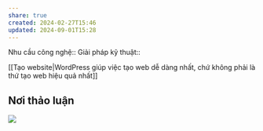 ```yaml
---
share: true
created: 2024-02-27T15:46
updated: 2024-09-01T15:28
---
```

Nhu cầu công nghệ::
Giải pháp kỹ thuật::

[[Tạo website|WordPress giúp việc tạo web dễ dàng nhất, chứ không phải là thứ tạo web hiệu quả nhất]]
## Nơi thảo luận
![](https://i.imgur.com/4fq665i.png)